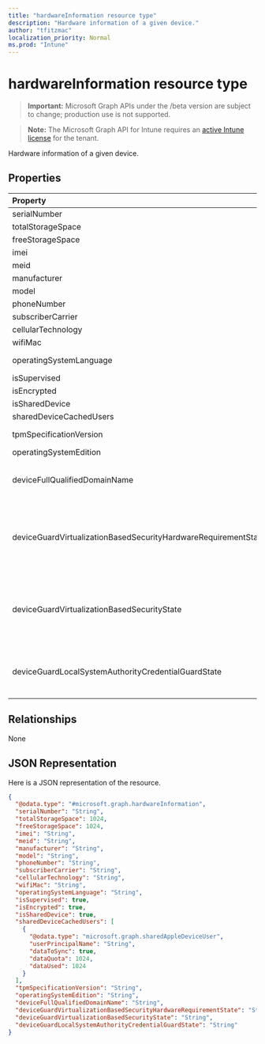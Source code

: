 ```yaml
---
title: "hardwareInformation resource type"
description: "Hardware information of a given device."
author: "tfitzmac"
localization_priority: Normal
ms.prod: "Intune"
---
```


# hardwareInformation resource type

> **Important:** Microsoft Graph APIs under the /beta version are subject to change; production use is not supported.

> **Note:** The Microsoft Graph API for Intune requires an [active Intune license](https://go.microsoft.com/fwlink/?linkid=839381) for the tenant.

Hardware information of a given device.

## Properties
|Property|Type|Description|
|:---|:---|:---|
|serialNumber|String|Serial number.|
|totalStorageSpace|Int64|Total storage space of the device.|
|freeStorageSpace|Int64|Free storage space of the device.|
|imei|String|IMEI|
|meid|String|MEID|
|manufacturer|String|Manufacturer of the device|
|model|String|Model of the device|
|phoneNumber|String|Phone number of the device|
|subscriberCarrier|String|Subscriber carrier of the device|
|cellularTechnology|String|Cellular technology of the device|
|wifiMac|String|WiFi MAC address of the device|
|operatingSystemLanguage|String|Operating system language of the device|
|isSupervised|Boolean|Supervised mode of the device|
|isEncrypted|Boolean|Encryption status of the device|
|isSharedDevice|Boolean|Shared iPad|
|sharedDeviceCachedUsers|[sharedAppleDeviceUser](../resources/intune-devices-sharedappledeviceuser.md) collection|All users on the shared Apple device|
|tpmSpecificationVersion|String|String that specifies the specification version.|
|operatingSystemEdition|String|String that specifies the OS edition.|
|deviceFullQualifiedDomainName|String|Returns the fully qualified domain name of the device (if any). If the device is not domain-joined, it returns an empty string. |
|deviceGuardVirtualizationBasedSecurityHardwareRequirementState|[deviceGuardVirtualizationBasedSecurityHardwareRequirementState](../resources/intune-devices-deviceguardvirtualizationbasedsecurityhardwarerequirementstate.md)|Virtualization-based security hardware requirement status. Possible values are: `meetHardwareRequirements`, `secureBootRequired`, `dmaProtectionRequired`, `hyperVNotSupportedForGuestVM`, `hyperVNotAvailable`.|
|deviceGuardVirtualizationBasedSecurityState|[deviceGuardVirtualizationBasedSecurityState](../resources/intune-devices-deviceguardvirtualizationbasedsecuritystate.md)|Virtualization-based security status. . Possible values are: `running`, `rebootRequired`, `require64BitArchitecture`, `notLicensed`, `notConfigured`, `doesNotMeetHardwareRequirements`, `other`.|
|deviceGuardLocalSystemAuthorityCredentialGuardState|[deviceGuardLocalSystemAuthorityCredentialGuardState](../resources/intune-devices-deviceguardlocalsystemauthoritycredentialguardstate.md)|Local System Authority (LSA) credential guard status. . Possible values are: `running`, `rebootRequired`, `notLicensed`, `notConfigured`, `virtualizationBasedSecurityNotRunning`.|

## Relationships
None

## JSON Representation
Here is a JSON representation of the resource.
<!-- {
  "blockType": "resource",
  "@odata.type": "microsoft.graph.hardwareInformation"
}
-->
``` json
{
  "@odata.type": "#microsoft.graph.hardwareInformation",
  "serialNumber": "String",
  "totalStorageSpace": 1024,
  "freeStorageSpace": 1024,
  "imei": "String",
  "meid": "String",
  "manufacturer": "String",
  "model": "String",
  "phoneNumber": "String",
  "subscriberCarrier": "String",
  "cellularTechnology": "String",
  "wifiMac": "String",
  "operatingSystemLanguage": "String",
  "isSupervised": true,
  "isEncrypted": true,
  "isSharedDevice": true,
  "sharedDeviceCachedUsers": [
    {
      "@odata.type": "microsoft.graph.sharedAppleDeviceUser",
      "userPrincipalName": "String",
      "dataToSync": true,
      "dataQuota": 1024,
      "dataUsed": 1024
    }
  ],
  "tpmSpecificationVersion": "String",
  "operatingSystemEdition": "String",
  "deviceFullQualifiedDomainName": "String",
  "deviceGuardVirtualizationBasedSecurityHardwareRequirementState": "String",
  "deviceGuardVirtualizationBasedSecurityState": "String",
  "deviceGuardLocalSystemAuthorityCredentialGuardState": "String"
}
```





